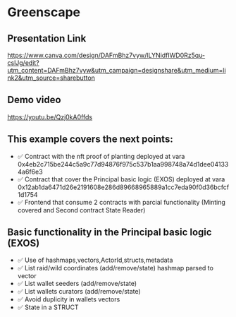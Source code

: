 # Greenscape

## Presentation Link
https://www.canva.com/design/DAFmBhz7vyw/lLYNidfIWD0Rz5qu-cslJg/edit?utm_content=DAFmBhz7vyw&utm_campaign=designshare&utm_medium=link2&utm_source=sharebutton

## Demo video
https://youtu.be/Qzj0kA0ffds

## This example covers the next points:
- ✅ Contract with the nft proof of planting deployed at vara 0x4eb2c715be244c5a9c77d94876f975c537b1aa998748a74d1dee041334a6f6e3
- ✅ Contract that cover the Principal basic logic (EXOS) deployed at vara 0x12ab1da6471d26e2191608e286d89668965889a1cc7eda90f0d36bcfcf1d1754
- ✅ Frontend that consume 2 contracts with parcial functionality (Minting covered and Second contract State Reader) 


## Basic functionality in the Principal basic logic (EXOS)
- ✅ Use of hashmaps,vectors,ActorId,structs,metadata
- ✅ List raid/wild coordinates (add/remove/state) hashmap parsed to vector
- ✅ List wallet seeders (add/remove/state)
- ✅ List wallets curators (add/remove/state)
- ✅ Avoid duplicity in wallets vectors
- ✅ State in a STRUCT



